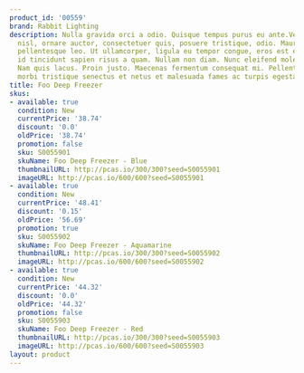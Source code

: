 ```yaml
---
product_id: '00559'
brand: Rabbit Lighting
description: Nulla gravida orci a odio. Quisque tempus purus eu ante.Vestibulum sapien
  nisl, ornare auctor, consectetuer quis, posuere tristique, odio. Mauris vulputate
  pellentesque leo. Ut ullamcorper, ligula eu tempor congue, eros est euismod turpis,
  id tincidunt sapien risus a quam. Nullam non diam. Nunc eleifend molestie velit.
  Nam quis lacus. Proin justo. Maecenas fermentum consequat mi. Pellentesque habitant
  morbi tristique senectus et netus et malesuada fames ac turpis egestas.
title: Foo Deep Freezer
skus:
- available: true
  condition: New
  currentPrice: '38.74'
  discount: '0.0'
  oldPrice: '38.74'
  promotion: false
  sku: S0055901
  skuName: Foo Deep Freezer - Blue
  thumbnailURL: http://pcas.io/300/300?seed=S0055901
  imageURL: http://pcas.io/600/600?seed=S0055901
- available: true
  condition: New
  currentPrice: '48.41'
  discount: '0.15'
  oldPrice: '56.69'
  promotion: true
  sku: S0055902
  skuName: Foo Deep Freezer - Aquamarine
  thumbnailURL: http://pcas.io/300/300?seed=S0055902
  imageURL: http://pcas.io/600/600?seed=S0055902
- available: true
  condition: New
  currentPrice: '44.32'
  discount: '0.0'
  oldPrice: '44.32'
  promotion: false
  sku: S0055903
  skuName: Foo Deep Freezer - Red
  thumbnailURL: http://pcas.io/300/300?seed=S0055903
  imageURL: http://pcas.io/600/600?seed=S0055903
layout: product
---
```

